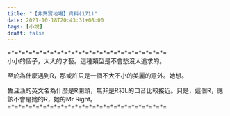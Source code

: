 ```yaml
---
title: "【非真實地場】資料(171)"
date: 2021-10-18T20:43:31+08:00
tags: [小說]
draft: false
---
```


=\*=\*=\*=\*=\*=\*=\*=\*=\*=\*=\*=\*=\*=\*=\*=\*=\*=\*=\*=\*=\*=\*=  
小小的個子，大大的才藝。這種類型是不會愁沒人追求的。  

至於為什麼遇到R，那或許只是一個不大不小的美麗的意外。她想。  

魯且漁的英文名為什麼是R開頭，無非是R和L的口音比較接近。只是，這個R，應該不會是她的R，她的Mr Right。    
=\*=\*=\*=\*=\*=\*=\*=\*=\*=\*=\*=\*=\*=\*=\*=\*=\*=\*=\*=\*=\*=\*=  